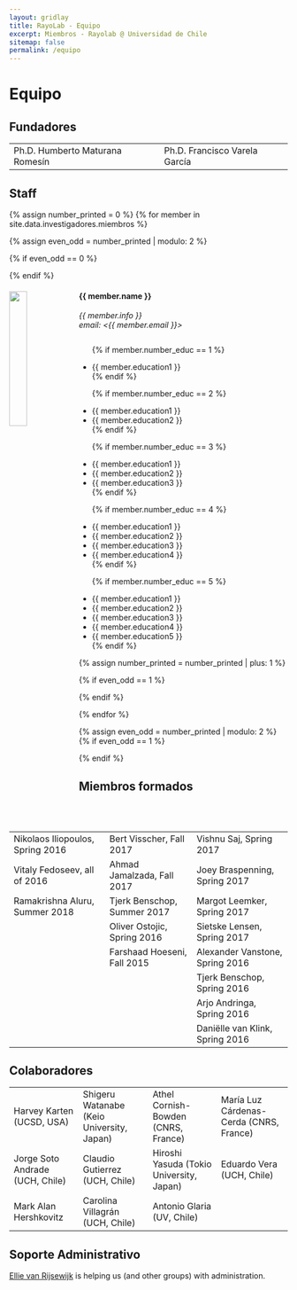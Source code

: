 ```yaml
---
layout: gridlay
title: RayoLab - Equipo
excerpt: Miembros - Rayolab @ Universidad de Chile
sitemap: false
permalink: /equipo
---
```

# Equipo

## Fundadores

<table align="center" style="width:100%">
  <tr>
    <td>Ph.D. Humberto Maturana Romesín</td>
    <td>Ph.D. Francisco Varela García</td>
  </tr>
  
</table>

## Staff

{% assign number_printed = 0 %}
{% for member in site.data.investigadores.miembros %}

{% assign even_odd = number_printed | modulo: 2 %}

{% if even_odd == 0 %}

<div class="row">
{% endif %}

<div class="col-sm-6 clearfix">
  <img src="{{ member.photo }}" class="img-responsive" width="25%" style="float: left" />
  <h4>{{ member.name }}</h4>
  <i>{{ member.info }}<br>email: <{{ member.email }}></i>
  <ul style="overflow: hidden">

  {% if member.number_educ == 1 %}

  <li> {{ member.education1 }} </li>
  {% endif %}

  {% if member.number_educ == 2 %}

  <li> {{ member.education1 }} </li>
  <li> {{ member.education2 }} </li>
  {% endif %}

  {% if member.number_educ == 3 %}

  <li> {{ member.education1 }} </li>
  <li> {{ member.education2 }} </li>
  <li> {{ member.education3 }} </li>
  {% endif %}

  {% if member.number_educ == 4 %}

  <li> {{ member.education1 }} </li>
  <li> {{ member.education2 }} </li>
  <li> {{ member.education3 }} </li>
  <li> {{ member.education4 }} </li>
  {% endif %}

  {% if member.number_educ == 5 %}

  <li> {{ member.education1 }} </li>
  <li> {{ member.education2 }} </li>
  <li> {{ member.education3 }} </li>
  <li> {{ member.education4 }} </li>
  <li> {{ member.education5 }} </li>
  {% endif %}

  </ul>
</div>

{% assign number_printed = number_printed | plus: 1 %}

{% if even_odd == 1 %}

</div>
{% endif %}

{% endfor %}

{% assign even_odd = number_printed | modulo: 2 %}
{% if even_odd == 1 %}

</div>
{% endif %}

## Miembros formados

<table align="center" style="width:100%">
  <tr>
    <td>Nikolaos Iliopoulos, Spring 2016</td>
    <td>Bert Visscher, Fall 2017</td>
    <td>Vishnu Saj, Spring 2017</td>
  </tr>
  <tr>
    <td>Vitaly Fedoseev, all of 2016</td>
    <td>Ahmad Jamalzada, Fall 2017</td>
    <td>Joey Braspenning, Spring 2017</td>
  </tr>
  <tr>
    <td>Ramakrishna Aluru, Summer 2018</td>
    <td>Tjerk Benschop, Summer 2017</td>
    <td>Margot Leemker, Spring 2017</td>
  </tr>
  <tr>
    <td></td>
    <td>Oliver Ostojic, Spring 2016</td>
    <td>Sietske Lensen, Spring 2017</td>
  </tr>
  <tr>
    <td></td>
    <td>Farshaad Hoeseni, Fall 2015</td>
    <td>Alexander Vanstone, Spring 2016</td>
  </tr>
  <tr>
    <td></td>
    <td></td>
    <td>Tjerk Benschop, Spring 2016</td>
  </tr>
  <tr>
    <td></td>
    <td></td>
    <td>Arjo Andringa, Spring 2016</td>
  </tr>
  <tr>
    <td></td>
    <td></td>
    <td>Daniëlle van Klink, Spring 2016</td>
  </tr>
</table>

## Colaboradores

<table align="center" style="width:100%">
  <tr>
    <td>Harvey Karten (UCSD, USA)</td>
    <td>Shigeru Watanabe (Keio University, Japan)</td>
    <td>Athel Cornish-Bowden (CNRS, France)</td>
    <td>María Luz Cárdenas-Cerda (CNRS, France)</td>
  </tr>
  <tr>
    <td>Jorge Soto Andrade (UCH, Chile)</td>
    <td>Claudio Gutierrez (UCH, Chile)</td>
    <td>Hiroshi Yasuda (Tokio University, Japan)</td>
    <td>Eduardo Vera (UCH, Chile)</td>
  </tr>
  <tr>
    <td>Mark Alan Hershkovitz</td>
    <td>Carolina Villagrán (UCH, Chile)</td>
    <td>Antonio Glaria (UV, Chile)</td>
  </tr>
 
</table>

## Soporte Administrativo

<a href="mailto:Rijsewijk@Physics.LeidenUniv.nl">Ellie van Rijsewijk</a> is helping us (and other groups) with administration.
